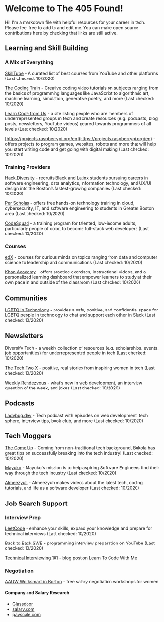 # Welcome to The 405 Found!

Hi! I'm a markdown file with helpful resources for your career in tech. Please feel free to add to and edit me. You can make open source contributions here by checking that links are still active.


## Learning and Skill Building


### A Mix of Everything

[SkillTube](https://skilltube.netlify.app/index.html) - A curated list of best courses from YouTube and other platforms (Last checked: 10/2020) 

[The Coding Train](https://www.youtube.com/c/TheCodingTrain/featured) - Creative coding video tutorials on subjects ranging from the basics of programming languages like JavaScript to algorithmic art, machine learning, simulation, generative poetry, and more (Last checked: 10/2020)

[Learn Code from Us](https://learncodefrom.us/) - a site listing people who are members of underrepresented groups in tech and create resources (e.g. podcasts, blog posts, newsletters, YouTube videos) geared towards programmers of all levels (Last checked: 10/2020)

[https://projects.raspberrypi.org/en](https://projects.raspberrypi.org/en) - offers projects to program games, websites, robots and more that will help you start writing code and get going with digital making (Last checked: 10/2020)


### Training Providers

[Hack.Diversity](https://hackdiversity.com/) - recruits Black and Latinx students pursuing careers in software engineering, data analytics, information technology, and UX/UI design into the Boston’s fastest-growing companies (Last checked: 10/2020)

[Per Scholas](https://perscholas.org/locations/greater-boston/) - offers free hands-on technology training in cloud, cybersecurity, IT, and software engineering to students in Greater Boston area (Last checked: 10/2020) 

[CodeSquad](http://codesquad.org/) - a training program for talented, low-income adults, particularly people of color, to become full-stack web developers (Last checked: 10/2020) 


### Courses

[edX](https://www.edx.org/) - courses for curious minds on topics ranging from data and computer science to leadership and communications (Last checked: 10/2020)

[Khan Academy](https://www.khanacademy.org/) - offers practice exercises, instructional videos, and a personalized learning dashboard that empower learners to study at their own pace in and outside of the classroom (Last checked: 10/2020)


## Communities

[LGBTQ in Technology](https://lgbtq.technology/) - provides a safe, positive, and confidential space for LGBTQ people in technology to chat and support each other in Slack (Last checked: 10/2020)


## Newsletters

[Diversify Tech](https://www.diversifytech.co/) - a weekly collection of resources (e.g. scholarships, events, job opportunities) for underrepresented people in tech (Last checked: 10/2020)

[The Tech Two X](https://techtwox.com/join-our-newsletter/) - positive, real stories from inspiring women in tech (Last checked: 10/2020)

[Weekly Rendezvous](https://cassidoo.co/newsletter/) - what’s new in web development, an interview question of the week, and jokes (Last checked: 10/2020)


## Podcasts

[Ladybug.dev](https://www.ladybug.dev/) - Tech podcast with episodes on web development, tech sphere, interview tips, book club, and more (Last checked: 10/2020)


## Tech Vloggers

[The Come Up](https://www.youtube.com/channel/UC-bFgwL_kFKLZA60AiB-CCQ) - Coming from non-traditional tech background, Bukola has great tips on successfully breaking into the tech industry! (Last checked: 10/2020)

[Mayuko](https://www.youtube.com/user/hellomayuko) - Mayuko's mission is to help aspiring Software Engineers find their way through the tech industry (Last checked: 10/2020)

[Almeezyuh](https://www.youtube.com/c/almeezyuh) -  Almeezyuh makes videos about the latest tech, coding tutorials, and life as a software developer (Last checked: 10/2020)


## Job Search Support


### Interview Prep

[LeetCode](https://leetcode.com/) - enhance your skills, expand your knowledge and prepare for technical interviews (Last checked: 10/2020)

[Back to Back SWE](https://www.youtube.com/c/BackToBackSWE/featured) - programming interview preparation on YouTube (Last checked: 10/2020)

[Technical Interviewing 101](https://learntocodewith.me/posts/technical-interview/) - blog post on Learn To Code With Me


### Negotiation

[AAUW Worksmart in Boston](https://www.boston.gov/departments/womens-advancement/aauw-work-smart-boston) - free salary negotiation workshops for women


#### Company and Salary Research
* [Glassdoor](https://www.glassdoor.com/)
* [salary.com](https://www.salary.com/)
* [payscale.com](https://www.payscale.com/)


